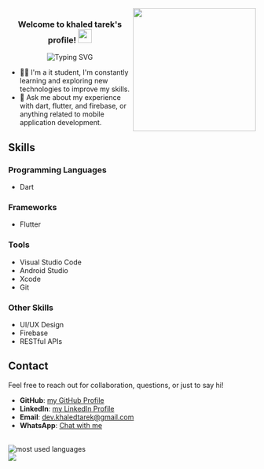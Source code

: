
<img width="250" align="right" src="https://c.tenor.com/_DOBjnGspYAAAAAM/code-coding.gif">

<h3 align="center">
  Welcome to khaled tarek's profile!
  <img src="https://media.giphy.com/media/hvRJCLFzcasrR4ia7z/giphy.gif" width="28">
</h3>

<!-- Typing SVG by DenverCoder1 - https://github.com/DenverCoder1/readme-typing-svg -->
<p align="center">
<img src="https://readme-typing-svg.demolab.com?font=Fira+Code&pause=1000&color=F70000&random=false&width=435&lines=Flutter+developer" alt="Typing SVG" />
</p> 

- 👨‍💻 I'm a it student, I'm constantly learning and exploring new technologies to improve my skills.
- 💬 Ask me about my experience with dart, flutter, and firebase, or anything related to mobile application development.


## Skills

### Programming Languages

- Dart

### Frameworks

- Flutter

### Tools

- Visual Studio Code
- Android Studio
- Xcode
- Git

### Other Skills

- UI/UX Design
- Firebase 
- RESTful APIs

## Contact

Feel free to reach out for collaboration, questions, or just to say hi!

- **GitHub**: [my GitHub Profile](https://github.com/3khaled3)
- **LinkedIn**: [my LinkedIn Profile](https://linkedin.com/in/khaled-tarek-67563224)
- **Email**: dev.khaledtarek@gmail.com
- **WhatsApp**: [Chat with me](https://wa.me/+201273793869)
<br>


<img align="left" src="https://github-readme-stats.vercel.app/api/top-langs?username=3khaled3&show_icons=true&locale=en&layout=compact&theme=radical" alt="most used languages" />
<br>
<a href="https://komarev.com/ghpvc/?username=3khaled3&style=for-the-badge">
    <img src="https://komarev.com/ghpvc/?username=3khaled3&style=for-the-badge">
</a>

